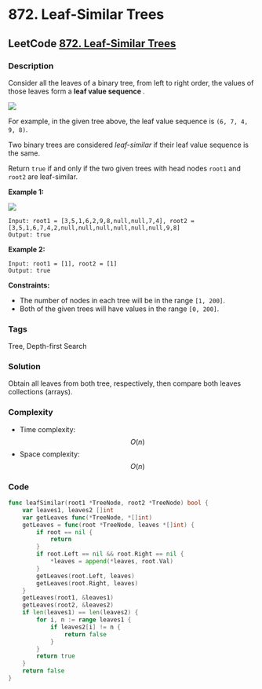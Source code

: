 # 872. Leaf-Similar Trees

## LeetCode [872. Leaf-Similar Trees](title)

### Description

Consider all the leaves of a binary tree, from left to right order, the values of those leaves form a **leaf value sequence** _._

![](https://s3-lc-upload.s3.amazonaws.com/uploads/2018/07/16/tree.png)

For example, in the given tree above, the leaf value sequence is `(6, 7, 4, 9, 8)`.

Two binary trees are considered _leaf-similar_ if their leaf value sequence is the same.

Return `true` if and only if the two given trees with head nodes `root1` and `root2` are leaf-similar.

**Example 1:**

![](https://assets.leetcode.com/uploads/2020/09/03/leaf-similar-1.jpg)

```text
Input: root1 = [3,5,1,6,2,9,8,null,null,7,4], root2 = [3,5,1,6,7,4,2,null,null,null,null,null,null,9,8]
Output: true
```

**Example 2:** 

```text
Input: root1 = [1], root2 = [1]
Output: true
```

**Constraints:**

* The number of nodes in each tree will be in the range `[1, 200]`.
* Both of the given trees will have values in the range `[0, 200]`.

### Tags

Tree, Depth-first Search

### Solution

Obtain all leaves from both tree, respectively, then compare both leaves collections \(arrays\).

### Complexity

* Time complexity: $$O(n)$$
* Space complexity: $$O(n)$$

### Code

```go
func leafSimilar(root1 *TreeNode, root2 *TreeNode) bool {
	var leaves1, leaves2 []int
	var getLeaves func(*TreeNode, *[]int)
	getLeaves = func(root *TreeNode, leaves *[]int) {
		if root == nil {
			return
		}
		if root.Left == nil && root.Right == nil {
			*leaves = append(*leaves, root.Val)
		}
		getLeaves(root.Left, leaves)
		getLeaves(root.Right, leaves)
	}
	getLeaves(root1, &leaves1)
	getLeaves(root2, &leaves2)
	if len(leaves1) == len(leaves2) {
		for i, n := range leaves1 {
			if leaves2[i] != n {
				return false
			}
		}
		return true
	}
	return false
}
```

